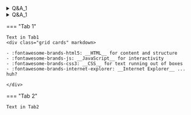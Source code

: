 <details>
    <summary>Q&A_1</summary>
    <p>Q&A_1_content</p>
    </details>
<details>
    <summary>Q&A_1</summary>
    <p>Q&A_1_content</p>
    </details>

=== "Tab 1"

    Text in Tab1
    <div class="grid cards" markdown>

    - :fontawesome-brands-html5: __HTML__ for content and structure
    - :fontawesome-brands-js: __JavaScript__ for interactivity
    - :fontawesome-brands-css3: __CSS__ for text running out of boxes
    - :fontawesome-brands-internet-explorer: __Internet Explorer__ ... huh?

    </div>

=== "Tab 2"

    Text in Tab2
